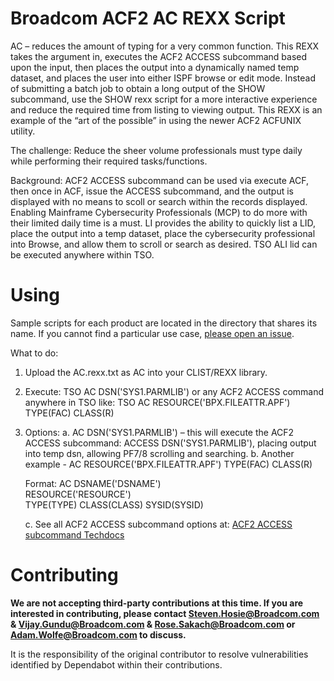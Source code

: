 # Broadcom ACF2 AC REXX Script
AC – reduces the amount of typing for a very common function. This REXX takes the argument in, executes the ACF2 ACCESS subcommand based upon the input, then places the output into a dynamically named temp dataset, and places the user into either ISPF browse or edit mode.  Instead of submitting a batch job to obtain a long output of the SHOW subcommand, use the SHOW rexx script for a more interactive experience and reduce the required time from listing to viewing output.  This REXX is an example of the “art of the possible” in using the newer ACF2 ACFUNIX utility.

The challenge:  Reduce the sheer volume professionals must type daily while performing their required tasks/functions.

Background:  ACF2 ACCESS subcommand can be used via execute ACF, then once in ACF, issue the ACCESS subcommand, and the output is displayed with no means to scoll or search within the records displayed.  Enabling Mainframe Cybersecurity Professionals (MCP) to do more with their limited daily time is a must.  LI provides the ability to quickly list a LID, place the output into a temp dataset, place the cybersecurity professional into Browse, and allow them to scroll or search as desired. TSO ALI lid can be executed anywhere within TSO.

# Using
Sample scripts for each product are located in the directory that shares its name. If you cannot find a particular use case, [please open an issue](https://github.com/BroadcomMFD/broadcom-product-scripts/issues/new).

What to do:   
1.	Upload the AC.rexx.txt as AC into your CLIST/REXX library.
2.	Execute:  TSO AC DSN('SYS1.PARMLIB') or any ACF2 ACCESS command anywhere in TSO like: TSO AC RESOURCE('BPX.FILEATTR.APF') TYPE(FAC) CLASS(R)  
3.	Options:
    a.	AC DSN('SYS1.PARMLIB') – this will execute the ACF2 ACCESS subcommand:  ACCESS DSN('SYS1.PARMLIB'), placing output into temp dsn, allowing PF7/8 scrolling and searching.
    b.	Another example - AC RESOURCE('BPX.FILEATTR.APF') TYPE(FAC) CLASS(R)  

  	Format: 
    AC   DSNAME('DSNAME')                    
         RESOURCE('RESOURCE')                
         TYPE(TYPE) CLASS(CLASS) SYSID(SYSID)
    
    c.  See all ACF2 ACCESS subcommand options at:  [ACF2 ACCESS subcommand Techdocs](https://techdocs.broadcom.com/us/en/ca-mainframe-software/security/ca-acf2-for-z-os/16-0/command-reference/acf-subcommands/access-subcommand.html)
  	
# Contributing
**We are not accepting third-party contributions at this time. If you are interested in contributing, please contact Steven.Hosie@Broadcom.com & Vijay.Gundu@Broadcom.com & Rose.Sakach@Broadcom.com or Adam.Wolfe@Broadcom.com to discuss.**

It is the responsibility of the original contributor to resolve vulnerabilities identified by Dependabot within their contributions.

